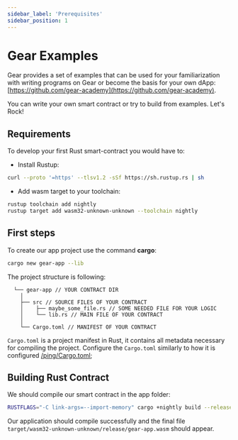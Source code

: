 ```yaml
---
sidebar_label: 'Prerequisites'
sidebar_position: 1
---
```


# Gear Examples

Gear provides a set of examples that can be used for your familiarization with writing programs on Gear or become the basis for your own dApp: [https://github.com/gear-academy](https://github.com/gear-academy).

You can write your own smart contract or try to build from examples. Let's Rock!

## Requirements

To develop your first Rust smart-contract you would have to:

- Install Rustup:

```bash
curl --proto '=https' --tlsv1.2 -sSf https://sh.rustup.rs | sh
```

- Add wasm target to your toolchain:

```bash
rustup toolchain add nightly
rustup target add wasm32-unknown-unknown --toolchain nightly
```

## First steps

To create our app project use the command **cargo**:

```bash
cargo new gear-app --lib
```

The project structure is following:

```
  └── gear-app // YOUR CONTRACT DIR
    │
    ├── src // SOURCE FILES OF YOUR CONTRACT
    │    ├── maybe_some_file.rs // SOME NEEDED FILE FOR YOUR LOGIC
    │    └── lib.rs // MAIN FILE OF YOUR CONTRACT
    │
    └── Cargo.toml // MANIFEST OF YOUR CONTRACT
```

`Cargo.toml` is a project manifest in Rust, it contains all metadata necessary for compiling the project.
Configure the `Cargo.toml` similarly to how it is configured [/ping/Cargo.toml](https://github.com/gear-academy/ping/blob/master/Cargo.toml);

## Building Rust Contract

We should compile our smart contract in the app folder:

```bash
RUSTFLAGS="-C link-args=--import-memory" cargo +nightly build --release --target=wasm32-unknown-unknown
```

Our application should compile successfully and the final file `target/wasm32-unknown-unknown/release/gear-app.wasm` should appear.
